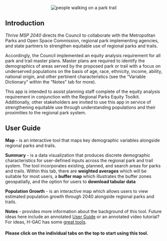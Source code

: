 
<center>

![people walking on a park trail](www/Walk-on-path.png)

</center>

## Introduction

*Thrive MSP 2040* directs the Council to collaborate with the
Metropolitan Parks and Open Space Commission, regional park implementing
agencies, and state partners to strengthen equitable use of regional
parks and trails.

Accordingly, the Council implemented an equity analysis requirement for
all park and trail master plans. Master plans are required to identify
the demographics of areas served by the proposed park or trail with a
focus on underserved populations on the basis of age, race, ethnicity,
income, ability, national origin, and other pertinent characteristics
(see the “Variable Dictionary” within the “Notes” tab for more).

This app is intended to assist planning staff complete of the equity
analysis requirement in conjunction with the <a>Regional Parks Equity
Toolkit</a>. Additionally, other stakeholders are invited to use this
app in service of strengthening equitable use through understanding
populations and their proximities to the regional park system.

## User Guide

**Map** - is an interactive tool that maps key demographic variables
alongside regional parks and trails.

**Summary** - is a data visualization that produces discrete demographic
characteristics for user-defined inputs across the regional park and
trail system. The tool incorporates existing, planned, and search areas
for parks and trails. Within this tab, there are **weighted averages**
which will be suitable for most users, a **buffer map** which
illustrates the buffer zones geospatially, and the option for users to
**download tabular data**

**Population Growth** - is an interactive map which allows users to view
estimated population growth through 2040 alongside regional parks and
trails.

**Notes** - provides more information about the background of this tool.
Future ideas here include an annotated [User
Guide](https://datalab.h-gac.com/equity/Regional_Equity_Tool_Userguide.pdf)
or an annotated video tutorial? For ideas, H-GAC has some [great
tools](https://www.h-gac.com/interactive-web-applications/default.aspx).

#### **Please click on the individual tabs on the top to start using this tool.**

<!-- ## ACS Variable Dictionary  -->

<!-- Statistics produced for American Community Survey and included in ACS tables are survey-based estimates and are subject to error. The errors derive from research design (including instrument bias, data frame, and sampling), the survey data collection (non-response bias and response errors), and processing by the Census Bureau (data coding, compilation processes, and case weighting), as well as statistical inference error and uncertainty (which are related to sample size and variance within the measured attributes).   -->

<!-- The American Community Survey (ACS, 2014-2018) is the primary data source for this tool. Specific variables which can be evaluated in this tool include: -->

<!-- **Age:** specific park/trail amenities are attractive to different age groups (e.g. younger populations may prefer play structures while older populations may prefer benches). -->

<!-- - Under 15 -->

<!-- - Age 15-24 -->

<!-- - Age 25-64 -->

<!-- - Over 65 -->

<!-- **Race:** BIPOC (Black, Indigenous, and People of Color) populations are historically undeserved by regional parks and trails.  -->

<!-- - American Indian  -->

<!-- - Asian  -->

<!-- - Black  -->

<!-- - Other + Multiracial  -->

<!-- - White - consider using (100% - %White) to evaluate %BIPOC -->

<!-- **Ethnicity:** ethnicity is measured separately from race in the ACS, although race and ethnicity are often linked in practice. Hispanic populations are historically underserved by regional parks and trails. -->

<!-- - Hispanic  -->

<!-- - Non-Hispanic -->

<!-- **Income:** lower income households are historically underserved by regional parks/trails. -->

<!-- - Mean household income -->

<!-- **Transportation:** households without vehicles may access regional parks/trails differently than households with vehicles. -->

<!-- - Households without a vehicle -->

<!-- **Language:** language proficiency may inform written and oral communications by regional parks/trails -->

<!-- - Speaking English less than very well  -->

<!-- - Speaking Spanish -->

<!-- **Ability:** Populations with disabilities are historically underserved by regional parks and trails. These data are suppressed at the block-group level, so cannot be evaluated here although we do note the importance of considering ability to strengthen equitable use of regional parks and trails.") -->
